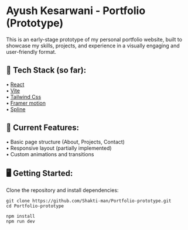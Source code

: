 # Ayush Kesarwani - Portfolio (Prototype) 

This is an early-stage prototype of my personal portfolio website, built to showcase my skills, projects, and experience in a visually engaging and user-friendly format. 

## 🔧 Tech Stack (so far):

 • [React](https://react.dev/)<br>
 • [Vite](https://vite.dev/)<br>
 • [Tailwind Css](https://tailwindcss.com/)<br>
 • [Framer motion](https://motion.dev/)<br>
 • [Spline](https://spline.design/)<br> 

## 🚧 Current Features:

 • Basic page structure (About, Projects, Contact)  
 • Responsive layout (partially implemented)  
 • Custom animations and transitions

## 🖥️ Getting Started:

Clone the repository and install dependencies:

```
git clone https://github.com/Shakti-man/Portfolio-prototype.git
cd Portfolio-prototype
```

```
npm install
npm run dev
```
